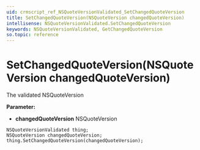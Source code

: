 ```yaml
---
uid: crmscript_ref_NSQuoteVersionValidated_SetChangedQuoteVersion
title: SetChangedQuoteVersion(NSQuoteVersion changedQuoteVersion)
intellisense: NSQuoteVersionValidated.SetChangedQuoteVersion
keywords: NSQuoteVersionValidated, GetChangedQuoteVersion
so.topic: reference
---
```


# SetChangedQuoteVersion(NSQuoteVersion changedQuoteVersion)

The validated NSQuoteVersion

**Parameter:** 
* **changedQuoteVersion** NSQuoteVersion

```crmscript
NSQuoteVersionValidated thing;
NSQuoteVersion changedQuoteVersion;
thing.SetChangedQuoteVersion(changedQuoteVersion);
```

